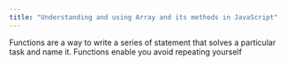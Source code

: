 ```yaml
---
title: "Understanding and using Array and its methods in JavaScript"
---
```


Functions are a way to write a series of statement that solves a particular task and name it. Functions enable you avoid repeating yourself
